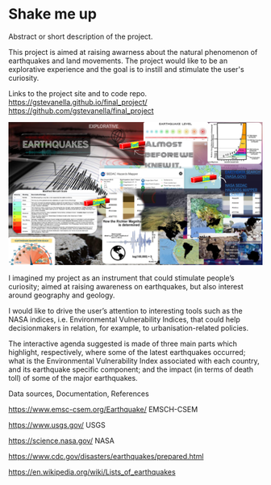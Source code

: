 # Shake me up

Abstract or short description of the project.

This project is aimed at raising awarness about the natural phenomenon of earthquakes and land movements. 
The project would like to be an explorative experience and the goal is to instill and stimulate the user's curiosity.

Links to the project site and to code repo.
https://gstevanella.github.io/final_project/
https://github.com/gstevanella/final_project


![Moodboard](images\moodboard.pdf?raw=true "Moodboard")

I imagined my project as an instrument that could stimulate people’s curiosity; aimed at raising awareness on earthquakes, but also interest around geography and geology.

I would like to drive the user’s attention to interesting tools such as the NASA indices, i.e. Environmental Vulnerability Indices, that could help decisionmakers in relation, for example, to urbanisation-related policies. 

The interactive agenda suggested is made of three main parts which highlight, respectively, where some of the latest earthquakes occurred; what is the Environmental Vulnerability Index associated with each country, and its earthquake specific component; and the impact (in terms of death toll) of some of the major earthquakes.


Data sources, Documentation, References

https://www.emsc-csem.org/Earthquake/ EMSCH-CSEM  

https://www.usgs.gov/ USGS

https://science.nasa.gov/ NASA

https://www.cdc.gov/disasters/earthquakes/prepared.html

https://en.wikipedia.org/wiki/Lists_of_earthquakes
             

